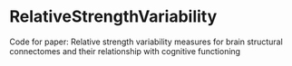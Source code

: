 # RelativeStrengthVariability
Code for paper: Relative strength variability measures for brain structural connectomes and their relationship with cognitive functioning
